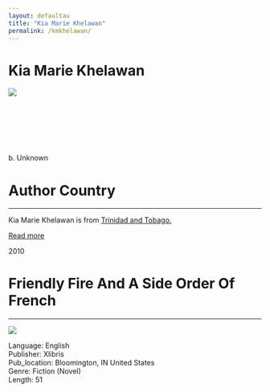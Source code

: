 ```yaml
---
layout: defaultau
title: "Kia Marie Khelawan"
permalink: /kmkhelawan/
---
```

<!-- partial:index.partial.html -->
<div class="content">
    <h1>Kia Marie Khelawan</h1>
    <div class="quote">
        <div><img src="https://m.media-amazon.com/images/S/amzn-author-media-prod/o1btpbn1860esin9hdeaibe44h._SY600_.jpg" class="logo"></div>
    </div>
    <div class="timeline">
        <div style="padding-bottom:100px;"></div>
        <div class="block">
            <div class="date right"><p class="right">b. Unknown</p></div>
            <div class="dot"></div>
            <div class="left first">
            <div class="author_country">
                <h1>Author Country</h1><hr>
          <div class="aclocation">  <p>Kia Marie Khelawan is from <a href="{{ site.baseurl }}/3">Trinidad and Tobago.</a></p></div>
              <div class="acreadmore">  <a href="NA" target="_blank">Read more</a></div>
            </div>
            </div>
        </div>
        <div class="block">
            <div class="date left"><p class="left">2010</p></div>
            <div class="dot"></div>
            <div class="right">
                <h1>Friendly Fire And A Side Order Of French</h1><hr>
                <p><img src="https://m.media-amazon.com/images/I/41U9E6SL98L.jpg"></p>
                <p>
                Language: English<br/>
                Publisher: Xlibris<br/>
                Pub_location: Bloomington, IN	United States<br/>
                Genre: Fiction (Novel)<br/>
                Length: 51</p>
            </div>
        </div>
</div>
  <!-- partial -->
<script src='https://cdnjs.cloudflare.com/ajax/libs/jquery/3.1.1/jquery.min.js'></script><script  src="{{ site.baseurl }}/assets/js/authorscript.js"></script>